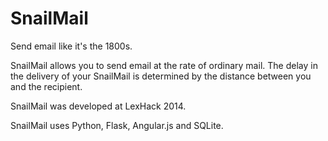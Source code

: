 SnailMail
=========

Send email like it's the 1800s.


SnailMail allows you to send email at the rate of ordinary mail. The delay in the delivery of your SnailMail is
determined by the distance between you and the recipient.

SnailMail was developed at LexHack 2014.

SnailMail uses Python, Flask, Angular.js and SQLite.
